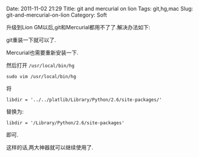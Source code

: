Date: 2011-11-02 21:29
Title: git and mercurial on lion
Tags: git,hg,mac
Slug: git-and-mercurial-on-lion
Category: Soft

升级到Lion GM以后,git和Mercurial都用不了了.解决办法如下:

git重装一下就可以了.

Mercurial也需要重新安装一下.

然后打开 `/usr/local/bin/hg`

`sudo vim /usr/local/bin/hg`

将

`libdir = '../../platlib/Library/Python/2.6/site-packages/'`


替换为:


`libdir = '/Library/Python/2.6/site-packages'`

即可.

这样的话,两大神器就可以继续使用了.